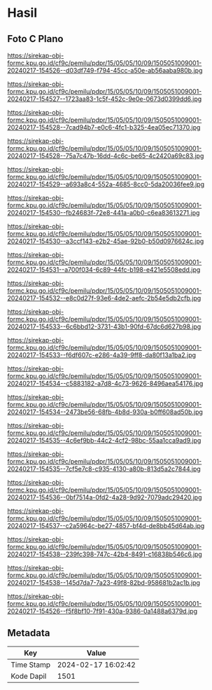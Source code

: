 # Hasil

## Foto C Plano

https://sirekap-obj-formc.kpu.go.id/cf9c/pemilu/pdpr/15/05/05/10/09/1505051009001-20240217-154526--d03df749-f794-45cc-a50e-ab56aaba980b.jpg

https://sirekap-obj-formc.kpu.go.id/cf9c/pemilu/pdpr/15/05/05/10/09/1505051009001-20240217-154527--1723aa83-1c5f-452c-9e0e-0673d0399dd6.jpg

https://sirekap-obj-formc.kpu.go.id/cf9c/pemilu/pdpr/15/05/05/10/09/1505051009001-20240217-154528--7cad94b7-e0c6-4fc1-b325-4ea05ec71370.jpg

https://sirekap-obj-formc.kpu.go.id/cf9c/pemilu/pdpr/15/05/05/10/09/1505051009001-20240217-154528--75a7c47b-16dd-4c6c-be65-4c2420a69c83.jpg

https://sirekap-obj-formc.kpu.go.id/cf9c/pemilu/pdpr/15/05/05/10/09/1505051009001-20240217-154529--a693a8c4-552a-4685-8cc0-5da20036fee9.jpg

https://sirekap-obj-formc.kpu.go.id/cf9c/pemilu/pdpr/15/05/05/10/09/1505051009001-20240217-154530--fb24683f-72e8-441a-a0b0-c6ea83613271.jpg

https://sirekap-obj-formc.kpu.go.id/cf9c/pemilu/pdpr/15/05/05/10/09/1505051009001-20240217-154530--a3ccf143-e2b2-45ae-92b0-b50d0976624c.jpg

https://sirekap-obj-formc.kpu.go.id/cf9c/pemilu/pdpr/15/05/05/10/09/1505051009001-20240217-154531--a700f034-6c89-44fc-b198-e421e5508edd.jpg

https://sirekap-obj-formc.kpu.go.id/cf9c/pemilu/pdpr/15/05/05/10/09/1505051009001-20240217-154532--e8c0d27f-93e6-4de2-aefc-2b54e5db2cfb.jpg

https://sirekap-obj-formc.kpu.go.id/cf9c/pemilu/pdpr/15/05/05/10/09/1505051009001-20240217-154533--6c6bbd12-3731-43b1-90fd-67dc6d627b98.jpg

https://sirekap-obj-formc.kpu.go.id/cf9c/pemilu/pdpr/15/05/05/10/09/1505051009001-20240217-154533--f6df607c-e286-4a39-9ff8-da80f13a1ba2.jpg

https://sirekap-obj-formc.kpu.go.id/cf9c/pemilu/pdpr/15/05/05/10/09/1505051009001-20240217-154534--c5883182-a7d8-4c73-9626-8496aea54176.jpg

https://sirekap-obj-formc.kpu.go.id/cf9c/pemilu/pdpr/15/05/05/10/09/1505051009001-20240217-154534--2473be56-68fb-4b8d-930a-b0ff608ad50b.jpg

https://sirekap-obj-formc.kpu.go.id/cf9c/pemilu/pdpr/15/05/05/10/09/1505051009001-20240217-154535--4c6ef9bb-44c2-4cf2-98bc-55aa1cca9ad9.jpg

https://sirekap-obj-formc.kpu.go.id/cf9c/pemilu/pdpr/15/05/05/10/09/1505051009001-20240217-154535--7cf5e7c8-c935-4130-a80b-813d5a2c7844.jpg

https://sirekap-obj-formc.kpu.go.id/cf9c/pemilu/pdpr/15/05/05/10/09/1505051009001-20240217-154536--0bf7514a-0fd2-4a28-9d92-7079adc29420.jpg

https://sirekap-obj-formc.kpu.go.id/cf9c/pemilu/pdpr/15/05/05/10/09/1505051009001-20240217-154537--c2a5964c-be27-4857-bf4d-de8bb45d64ab.jpg

https://sirekap-obj-formc.kpu.go.id/cf9c/pemilu/pdpr/15/05/05/10/09/1505051009001-20240217-154538--239fc398-747c-42b4-8491-c16838b546c6.jpg

https://sirekap-obj-formc.kpu.go.id/cf9c/pemilu/pdpr/15/05/05/10/09/1505051009001-20240217-154538--145d7da7-7a23-49f8-82bd-958681b2ac1b.jpg

https://sirekap-obj-formc.kpu.go.id/cf9c/pemilu/pdpr/15/05/05/10/09/1505051009001-20240217-154526--f5f8bf10-7f91-430a-9386-0a1488a6379d.jpg


## Metadata

| Key        | Value               |
| ---------- | ------------------- |
| Time Stamp | 2024-02-17 16:02:42 |
| Kode Dapil | 1501                |



